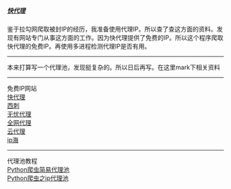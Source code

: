 ##### [快代理](https://github.com/peanwang/spider/tree/master/%E5%BF%AB%E4%BB%A3%E7%90%86)
鉴于拉勾网爬取被封IP的经历，我准备使用代理IP。所以查了查这方面的资料。发现有网站专门从事这方面的工作。因为快代理提供了免费的IP。所以这个程序爬取快代理的免费IP。再使用多进程检测代理IP是否有用。

-------------------------
本来打算写一个代理池，发现挺复杂的。所以日后再写。在这里mark下相关资料

----------------------------------------------

免费IP网站
<br>
[快代理](https://www.kuaidaili.com/free)
<br>
[西刺](https://www.xicidaili.com/)
<br>
[无忧代理](http://www.data5u.com/)
<br>
[全网代理](http://www.goubanjia.com/)
<br>
[云代理](http://www.ip3366.net/)
<br>
[ip海](http://www.iphai.com/)

---------------------------------------------

代理池教程
<br>
[Python爬虫简易代理池](https://zhuanlan.zhihu.com/p/24165119)
<br>
[Python爬虫之ip代理池](https://www.cnblogs.com/ruogu/p/9606599.html)